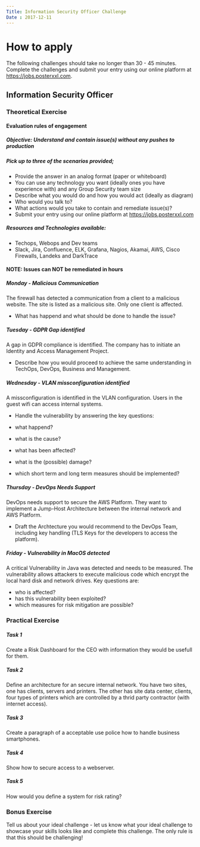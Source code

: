 ```yaml
---
Title: Information Security Officer Challenge
Date : 2017-12-11
---
```

# How to apply

The following challenges should take no longer than 30 - 45 minutes. Complete the challenges and submit your entry using our online platform at https://jobs.posterxxl.com.


## Information Security Officer


### Theoretical Exercise
#### Evaluation rules of engagement
##### Objective: Understand and contain issue(s) without any pushes to production

##### Pick up to three of the scenarios provided;

* Provide the answer in an analog format (paper or whiteboard)
* You can use any technology you want (ideally ones you have experience with) and any Group Security team size
* Describe what you would do and how you would act (ideally as diagram)
* Who would you talk to?
* What actions would you take to contain and remediate issue(s)?
* Submit your entry using our online platform at https://jobs.posterxxl.com

##### Resources and Technologies available:

* Techops, Webops and Dev teams
* Slack, Jira, Confluence, ELK, Grafana, Nagios, Akamai, AWS, Cisco Firewalls, Landeks and DarkTrace

#### NOTE: Issues can NOT be remediated in hours

##### Monday - Malicious Communication
The firewall has detected a communication from a client to a malicious website. The site is listed as a malicious site. Only one client is affected.

- What has happend and what should be done to handle the issue?

##### Tuesday	- GDPR Gap identified	
A gap in GDPR compliance is identified. The company has to initiate an Identity and Access Management Project. 

- Describe how you would proceed to achieve the same understanding in TechOps, DevOps, Business and Management.

##### Wednesday	- VLAN missconfiguration identified	
A missconfiguration is identified in the VLAN configuration. Users in the guest wifi can access internal systems.

- Handle the vulnerability by answering the key questions: 

- what happend? 
- what is the cause? 
- what has been affected? 
- what is the (possible) damage? 
- which short term and long term measures should be implemented?

##### Thursday - DevOps Needs Support
DevOps needs support to secure the AWS Platform. They want to implement a Jump-Host Architecture between the internal network and AWS Platform.

- Draft the Archtecture you would recommend to the DevOps Team, including key handling (TLS Keys for the developers to access the platform).

##### Friday - Vulnerability in MacOS detected
A critical Vulnerability in Java was detected and needs to be measured. The vulnerability allows attackers to execute malicious code which encrypt the local hard disk and network drives.
Key questions are: 

- who is affected? 
- has this vulnerability been exploited? 
- which measures for risk mitigation are possible?

### Practical Exercise

##### Task 1	
Create a Risk Dashboard for the CEO with information they would be usefull for them.

##### Task 2	
Define an architecture for an secure internal network. You have two sites, one has clients, servers and printers. The other  has site data center, clients, four types of printers which are controlled by a thrid party contractor (with internet access).

##### Task 3	
Create a paragraph of a acceptable use police how to handle business smartphones.

##### Task 4	
Show how to secure access to a webserver.

##### Task 5	
How would you define a system for risk rating?

### Bonus Exercise
Tell us about your ideal challenge - let us know what your ideal challenge to showcase your skills looks like and complete this challenge. The only rule is that this should be challenging!
